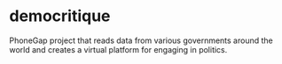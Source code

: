 # democritique
PhoneGap project that reads data from various governments around the world and creates a virtual platform for engaging in politics.
